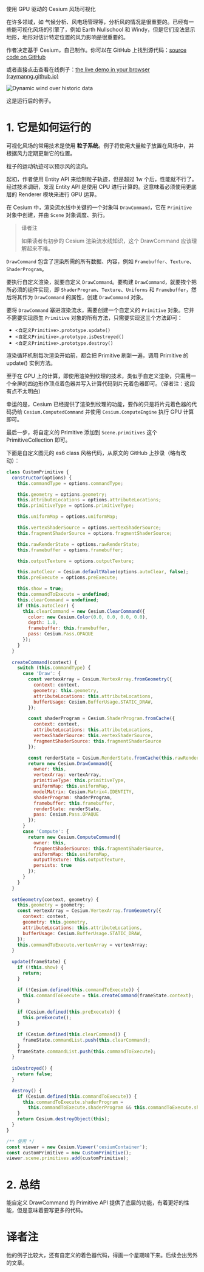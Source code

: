 使用 GPU 驱动的 Cesium 风场可视化



在许多领域，如 气候分析、风电场管理等，分析风的情况是很重要的。已经有一些能可视化风场的引擎了，例如 Earth Nullschool 和 Windy，但是它们没法显示地形，地形对估计特定位置的风力影响是很重要的。



作者决定基于 Cesium，自己制作。你可以在 GitHub 上找到源代码：[source code on GitHub](https://github.com/RaymanNg/3D-Wind-Field)

或者直接点击查看在线例子：[the live demo in your browser (raymanng.github.io)](https://raymanng.github.io/3D-Wind-Field/demo/)

![Dynamic wind over historic data](attachments/wind_on_wind.jpeg)

这是运行后的例子。

# 1. 它是如何运行的

可视化风场的常用技术是使用 **粒子系统**。例子将使用大量粒子放置在风场中，并根据风力定期更新它的位置。

粒子的运动轨迹可以预示风的流向。



起初，作者使用 Entity API 来绘制粒子轨迹，但是超过 1w 个后，性能就不行了。经过技术调研，发现 Entity API 是使用 CPU 进行计算的。这意味着必须使用更底层的 Renderer 模块来进行 GPU 运算。

在 Cesium 中，渲染流水线中关键的一个对象叫 `DrawCommand`，它在 `Primitive` 对象中创建，并由 `Scene` 对象调度、执行。

> 译者注
>
> 如果读者有初步的 Cesium 渲染流水线知识，这个 DrawCommand 应该理解起来不难。

`DrawCommand` 包含了渲染所需的所有数据、内容，例如 `Framebuffer`、`Texture`、`ShaderProgram`。

要执行自定义渲染，就要自定义 `DrawCommand`。要构建 `DrawCommand`，就要挨个把所必须的组件实现，即 `ShaderProgram`、`Texture`、`Uniforms` 和 `Framebuffer`，然后将其作为 `DrawCommand` 的属性，创建 `DrawCommand` 对象。

要将 `DrawCommand` 塞进渲染流水，需要创建一个自定义的 `Primitive` 对象。它并不需要实现原生 `Primitive` 对象的所有方法，只需要实现这三个方法即可：

- `<自定义Primitive>.prototype.update()`
- `<自定义Primitive>.prototype.isDestroyed()`
- `<自定义Primitive>.prototype.destroy()`

渲染循环机制每次渲染开始前，都会把 Primitive 刷新一遍，调用 Primitive 的 update() 实例方法。

至于在 GPU 上的计算，即使用渲染到纹理的技术，类似于自定义渲染，只需用一个全屏的四边形作顶点着色器并写入计算代码到片元着色器即可。（译者注：这段有点不太明白）

幸运的是，Cesium 已经提供了渲染到纹理的功能，要作的只是将片元着色器的代码扔给 `Cesium.ComputedCommand` 并使用 `Cesium.ComputeEngine` 执行 GPU 计算即可。

最后一步，将自定义的 Primitive 添加到 `Scene.primitives` 这个 PrimitiveCollection 即可。

下面是自定义图元的 es6 class 风格代码，从原文的 GitHub 上抄录（略有改动）：

``` js
class CustomPrimitive {
  constructor(options) {
    this.commandType = options.commandType;

    this.geometry = options.geometry;
    this.attributeLocations = options.attributeLocations;
    this.primitiveType = options.primitiveType;

    this.uniformMap = options.uniformMap;

    this.vertexShaderSource = options.vertexShaderSource;
    this.fragmentShaderSource = options.fragmentShaderSource;

    this.rawRenderState = options.rawRenderState;
    this.framebuffer = options.framebuffer;

    this.outputTexture = options.outputTexture;

    this.autoClear = Cesium.defaultValue(options.autoClear, false);
    this.preExecute = options.preExecute;

    this.show = true;
    this.commandToExecute = undefined;
    this.clearCommand = undefined;
    if (this.autoClear) {
      this.clearCommand = new Cesium.ClearCommand({
        color: new Cesium.Color(0.0, 0.0, 0.0, 0.0),
        depth: 1.0,
        framebuffer: this.framebuffer,
        pass: Cesium.Pass.OPAQUE
      });
    }
  }
  
  createCommand(context) {
    switch (this.commandType) {
      case 'Draw': {
        const vertexArray = Cesium.VertexArray.fromGeometry({
          context: context,
          geometry: this.geometry,
          attributeLocations: this.attributeLocations,
          bufferUsage: Cesium.BufferUsage.STATIC_DRAW,
        });

        const shaderProgram = Cesium.ShaderProgram.fromCache({
          context: context,
          attributeLocations: this.attributeLocations,
          vertexShaderSource: this.vertexShaderSource,
          fragmentShaderSource: this.fragmentShaderSource
        });

        const renderState = Cesium.RenderState.fromCache(this.rawRenderState);
        return new Cesium.DrawCommand({
          owner: this,
          vertexArray: vertexArray,
          primitiveType: this.primitiveType,
          uniformMap: this.uniformMap,
          modelMatrix: Cesium.Matrix4.IDENTITY,
          shaderProgram: shaderProgram,
          framebuffer: this.framebuffer,
          renderState: renderState,
          pass: Cesium.Pass.OPAQUE
        });
      }
      case 'Compute': {
        return new Cesium.ComputeCommand({
          owner: this,
          fragmentShaderSource: this.fragmentShaderSource,
          uniformMap: this.uniformMap,
          outputTexture: this.outputTexture,
          persists: true
        });
      }
    }
  }
  
  setGeometry(context, geometry) {
    this.geometry = geometry;
    const vertexArray = Cesium.VertexArray.fromGeometry({
      context: context,
      geometry: this.geometry,
      attributeLocations: this.attributeLocations,
      bufferUsage: Cesium.BufferUsage.STATIC_DRAW,
    });
    this.commandToExecute.vertexArray = vertexArray;
  }
  
  update(frameState) {
    if (!this.show) {
      return;
    }

    if (!Cesium.defined(this.commandToExecute)) {
      this.commandToExecute = this.createCommand(frameState.context);
    }

    if (Cesium.defined(this.preExecute)) {
      this.preExecute();
    }

    if (Cesium.defined(this.clearCommand)) {
      frameState.commandList.push(this.clearCommand);
    }
    frameState.commandList.push(this.commandToExecute);
  }
  
  isDestroyed() {
    return false;
  }

  destroy() {
    if (Cesium.defined(this.commandToExecute)) {
      this.commandToExecute.shaderProgram = 
        this.commandToExecute.shaderProgram && this.commandToExecute.shaderProgram.destroy();
    }
    return Cesium.destroyObject(this);
  }
}

/** 使用 */
const viewer = new Cesium.Viewer('cesiumContainer');
const customPrimitive = new CustomPrimitive();
viewer.scene.primitives.add(customPrimitive);
```

# 2. 总结

能自定义 DrawCommand 的 Primitive API 提供了底层的功能，有着更好的性能，但是意味着要写更多的代码。

# 译者注

他的例子比较大，还有自定义的着色器代码，得画一个星期啃下来。后续会出另外的文章。